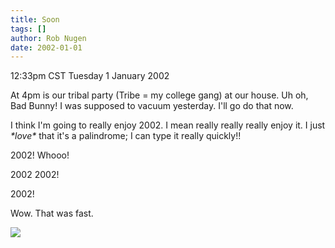 ```yaml
---
title: Soon
tags: []
author: Rob Nugen
date: 2002-01-01
---
```


<title></title>
<p class=date>12:33pm CST Tuesday 1 January 2002</p>

<p>At 4pm is our tribal party (Tribe = my college gang) at our house.
Uh oh, Bad Bunny!  I was supposed to vacuum yesterday.  I'll go do
that now.</p>

<p>I think I'm going to really enjoy 2002.  I mean really really
really enjoy it.  I just <em>*love*</em> that it's a palindrome; I can
type it really quickly!!</p>

<p>2002!  Whooo!</p> 

<p>2002 2002!</p>

<p>2002!</p>

<p>Wow.  That was fast.</p>

<p><img src='/images/rob/wL-ROB.gif'/></p>

